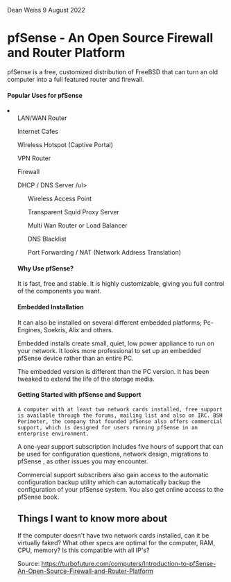 Dean Weiss
9 August 2022

# pfSense - An Open Source Firewall and Router Platform

pfSense is a free, customized distribution of FreeBSD that can turn an old computer into a full featured router and firewall.

#### Popular Uses for pfSense

<li>
  <ul> LAN/WAN Router </ul>
<ul> Internet Cafes </ul>
<ul> Wireless Hotspot (Captive Portal) </ul>
<ul> VPN Router </ul>
<ul> Firewall </ul>
<ul> DHCP / DNS Server /ul>
<ul> Wireless Access Point </ul>
<ul> Transparent Squid Proxy Server </ul>
<ul> Multi Wan Router or Load Balancer </ul>
<ul> DNS Blacklist </ul>
<ul> Port Forwarding / NAT (Network Address Translation) </ul>
</li>

 #### Why Use pfSense?
  It is fast, free and stable. It is highly customizable, giving you full control of the components you want.
  
 #### Embedded Installation
  It can also be installed on several different embedded platforms; Pc-Engines, Soekris, Alix and others.
  
  Embedded installs create small, quiet, low power appliance to run on your network. It looks more professional to set up an embedded pfSense device rather than an entire PC. 
  
  The embedded version is different than the PC version. It has been tweaked to extend the life of the storage media.
  
  #### Getting Started with pfSense and Support
    A computer with at least two network cards installed, free support is available through the forums, mailing list and also on IRC. BSH Perimeter, the company that founded pfSense also offers commercial support, which is designed for users running pfSense in an enterprise environment.
  
  A one-year support subscription includes five hours of support that can be used for configuration questions, network design, migrations to pfSense , as other issues you may encounter.

Commercial support subscribers also gain access to the automatic configuration backup utility which can automatically backup the configuration of your pfSense system. You also get online access to the pfSense book.


## Things I want to know more about
  If the computer doesn't have two network cards installed, can it be virtually faked? What other specs are optimal for the computer, RAM, CPU, memory? Is this compatible with all IP's? 
  
  
Source: https://turbofuture.com/computers/Introduction-to-pfSense-An-Open-Source-Firewall-and-Router-Platform
